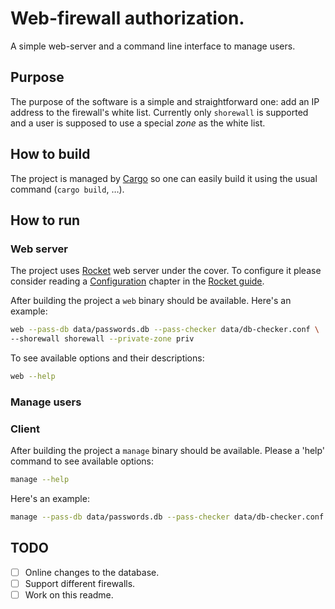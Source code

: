 # Web-firewall authorization.
A simple web-server and a command line interface to manage users.

## Purpose
The purpose of the software is a simple and straightforward one: add an IP
address to the firewall's white list. Currently only `shorewall` is supported
and a user is supposed to use a special *zone* as the white list.

## How to build
The project is managed by [Cargo](https://github.com/rust-lang/cargo) so one can
easily build it using the usual command (`cargo build`, …).


## How to run

### Web server
The project uses [Rocket](https://rocket.rs/) web server under the cover. To
configure it please consider reading a
[Configuration](https://rocket.rs/guide/configuration/) chapter in the
[Rocket guide](https://rocket.rs/guide/).

After building the project a `web` binary should be available. Here's an
example:
```sh
web --pass-db data/passwords.db --pass-checker data/db-checker.conf \
--shorewall shorewall --private-zone priv
```

To see available options and their descriptions:
```sh
web --help
```

### Manage users

### Client
After building the project a `manage` binary should be available. Please a
'help' command to see available options:
```sh
manage --help
```

Here's an example:
```sh
manage --pass-db data/passwords.db --pass-checker data/db-checker.conf add-user --user foo
```

## TODO
- [ ] Online changes to the database.
- [ ] Support different firewalls.
- [ ] Work on this readme.
